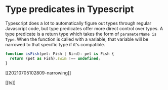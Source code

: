 # Type predicates in Typescript

Typescript does a lot to automatically figure out types through regular Javascript code, but type predicates offer more direct control over types. A type predicate is a return type which takes the form of `parameterName is Type`. When the function is called with a variable, that variable will be narrowed to that specific type if it's compatible.

```typescript
function isFish(pet: Fish | Bird): pet is Fish {
  return (pet as Fish).swim !== undefined;
}
```

[[20210705102809-narrowing]]

[[ts]]